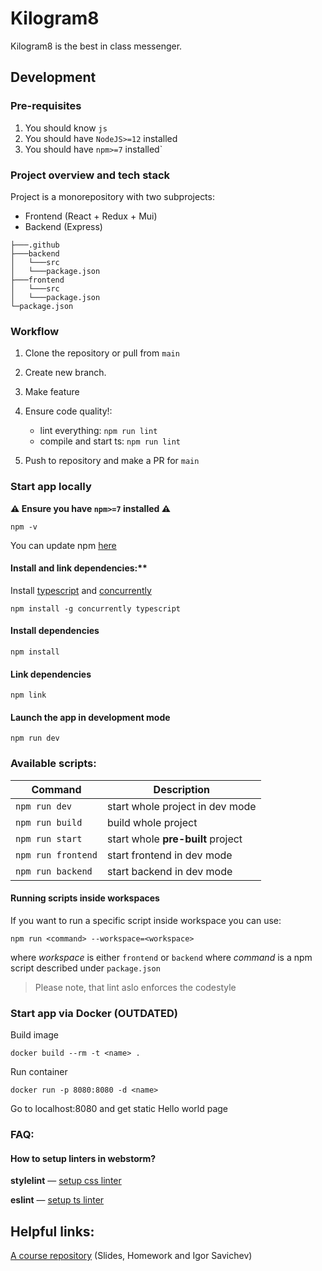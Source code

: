 # Kilogram8

Kilogram8 is the best in class messenger. 

## Development

### Pre-requisites

1. You should know `js`
2. You should have `NodeJS>=12` installed 
3. You should have `npm>=7` installed` 


### Project overview and tech stack

Project is a monorepository with two subprojects:

* Frontend (React + Redux + Mui)
* Backend (Express)

```
├───.github
├───backend
│   └───src
│   └───package.json
├───frontend
│   └───src
│   └───package.json
└─package.json
```

### Workflow

1. Clone the repository or pull from `main`
2. Create new branch.
3. Make feature
4. Ensure code quality!:
   * lint everything: `npm run lint`
   * compile and start ts: `npm run lint`
      
5. Push to repository and make a PR for `main`


### Start app locally

**⚠️ Ensure you have `npm>=7` installed ⚠️**

`npm -v`

You can update npm [here](https://docs.npmjs.com/try-the-latest-stable-version-of-npm)

#### Install and link dependencies:**

Install [typescript](https://www.typescriptlang.org/) and [concurrently](https://github.com/kimmobrunfeldt/concurrently#readme)

`npm install -g concurrently typescript`

#### Install dependencies

`npm install`

#### Link dependencies

`npm link`

#### Launch the app in development mode

`npm run dev`


### Available scripts:

| Command | Description |
| --- | --- |
| `npm run dev` | start whole project in dev mode |
| `npm run build`| build whole project |
| `npm run start` | start whole **pre-built** project |
| `npm run frontend`| start frontend in dev mode|
| `npm run backend` | start backend in dev mode |

#### Running scripts inside workspaces

If you want to run a specific script inside workspace you can use:

`npm run <command> --workspace=<workspace>`

where _workspace_ is either `frontend` or `backend`
where _command_ is a npm script described under <workspace> `package.json`

> Please note, that lint aslo enforces the codestyle


### Start app via Docker (OUTDATED)

Build image

`docker build --rm -t <name> .`

Run container

`docker run -p 8080:8080 -d <name>`

Go to localhost:8080 and get static Hello world page


### FAQ:

#### How to setup linters in webstorm?

**stylelint** — [setup css linter](https://www.jetbrains.com/help/webstorm/using-stylelint-code-quality-tool.html)

**eslint** — [setup ts linter](https://www.jetbrains.com/help/webstorm/eslint.html#ws_js_linters_eslint_install)


## Helpful links:

[A course repository](https://github.com/urfu-2020/slides) (Slides, Homework and Igor Savichev) 
